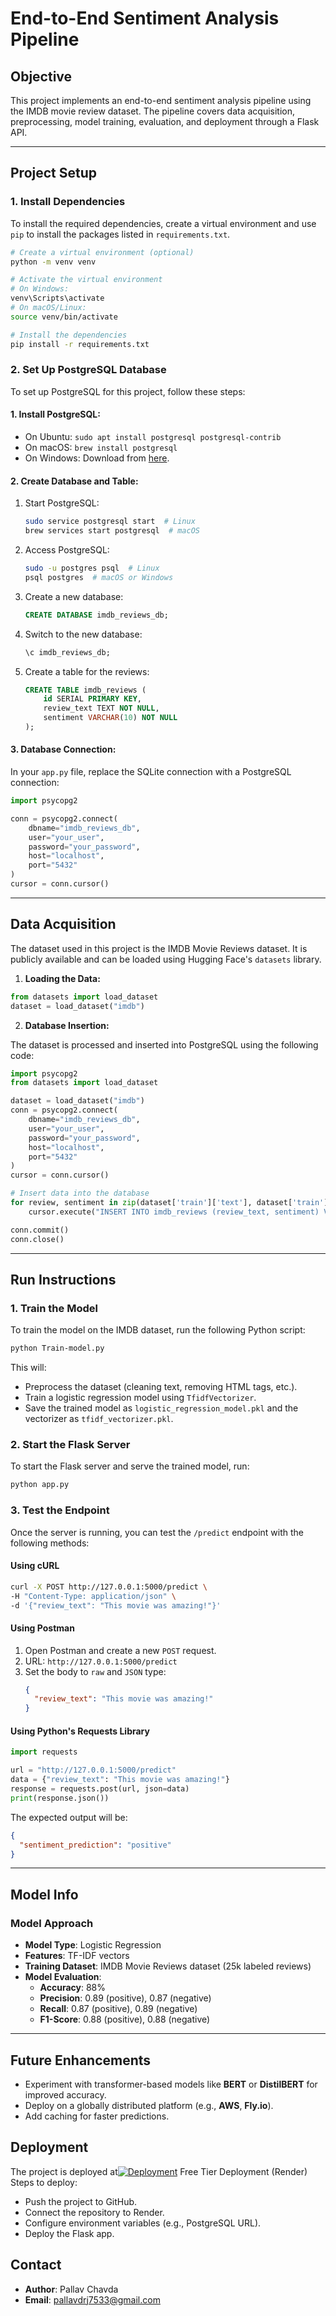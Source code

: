 # End-to-End Sentiment Analysis Pipeline

## **Objective**

This project implements an end-to-end sentiment analysis pipeline using the IMDB movie review dataset. The pipeline covers data acquisition, preprocessing, model training, evaluation, and deployment through a Flask API.

---

## **Project Setup**

### **1. Install Dependencies**

To install the required dependencies, create a virtual environment and use `pip` to install the packages listed in `requirements.txt`.

```bash
# Create a virtual environment (optional)
python -m venv venv

# Activate the virtual environment
# On Windows:
venv\Scripts\activate
# On macOS/Linux:
source venv/bin/activate

# Install the dependencies
pip install -r requirements.txt
```

### **2. Set Up PostgreSQL Database**

To set up PostgreSQL for this project, follow these steps:

#### 1. **Install PostgreSQL:**

- On Ubuntu: `sudo apt install postgresql postgresql-contrib`
- On macOS: `brew install postgresql`
- On Windows: Download from [here](https://www.postgresql.org/download/).

#### 2. **Create Database and Table:**

1. Start PostgreSQL:
    ```bash
    sudo service postgresql start  # Linux
    brew services start postgresql  # macOS
    ```

2. Access PostgreSQL:
    ```bash
    sudo -u postgres psql  # Linux
    psql postgres  # macOS or Windows
    ```

3. Create a new database:
    ```sql
    CREATE DATABASE imdb_reviews_db;
    ```

4. Switch to the new database:
    ```sql
    \c imdb_reviews_db;
    ```

5. Create a table for the reviews:
    ```sql
    CREATE TABLE imdb_reviews (
        id SERIAL PRIMARY KEY,
        review_text TEXT NOT NULL,
        sentiment VARCHAR(10) NOT NULL
    );
    ```

#### 3. **Database Connection:**

In your `app.py` file, replace the SQLite connection with a PostgreSQL connection:

```python
import psycopg2

conn = psycopg2.connect(
    dbname="imdb_reviews_db", 
    user="your_user", 
    password="your_password", 
    host="localhost", 
    port="5432"
)
cursor = conn.cursor()
```

---

## **Data Acquisition**

The dataset used in this project is the IMDB Movie Reviews dataset. It is publicly available and can be loaded using Hugging Face's `datasets` library.

1. **Loading the Data:**

```python
from datasets import load_dataset
dataset = load_dataset("imdb")
```

2. **Database Insertion:**

The dataset is processed and inserted into PostgreSQL using the following code:

```python
import psycopg2
from datasets import load_dataset

dataset = load_dataset("imdb")
conn = psycopg2.connect(
    dbname="imdb_reviews_db", 
    user="your_user", 
    password="your_password", 
    host="localhost", 
    port="5432"
)
cursor = conn.cursor()

# Insert data into the database
for review, sentiment in zip(dataset['train']['text'], dataset['train']['label']):
    cursor.execute("INSERT INTO imdb_reviews (review_text, sentiment) VALUES (%s, %s)", (review, sentiment))

conn.commit()
conn.close()
```

---

## **Run Instructions**

### **1. Train the Model**

To train the model on the IMDB dataset, run the following Python script:

```bash
python Train-model.py
```

This will:
- Preprocess the dataset (cleaning text, removing HTML tags, etc.).
- Train a logistic regression model using `TfidfVectorizer`.
- Save the trained model as `logistic_regression_model.pkl` and the vectorizer as `tfidf_vectorizer.pkl`.

### **2. Start the Flask Server**

To start the Flask server and serve the trained model, run:

```bash
python app.py
```

### **3. Test the Endpoint**

Once the server is running, you can test the `/predict` endpoint with the following methods:

#### **Using cURL**

```bash
curl -X POST http://127.0.0.1:5000/predict \
-H "Content-Type: application/json" \
-d '{"review_text": "This movie was amazing!"}'
```

#### **Using Postman**

1. Open Postman and create a new `POST` request.
2. URL: `http://127.0.0.1:5000/predict`
3. Set the body to `raw` and `JSON` type:
   ```json
   {
     "review_text": "This movie was amazing!"
   }
   ```

#### **Using Python's Requests Library**

```python
import requests

url = "http://127.0.0.1:5000/predict"
data = {"review_text": "This movie was amazing!"}
response = requests.post(url, json=data)
print(response.json())
```

The expected output will be:

```json
{
  "sentiment_prediction": "positive"
}
```

---

## **Model Info**

### **Model Approach**
- **Model Type**: Logistic Regression
- **Features**: TF-IDF vectors
- **Training Dataset**: IMDB Movie Reviews dataset (25k labeled reviews)
- **Model Evaluation**:
  - **Accuracy**: 88%
  - **Precision**: 0.89 (positive), 0.87 (negative)
  - **Recall**: 0.87 (positive), 0.89 (negative)
  - **F1-Score**: 0.88 (positive), 0.88 (negative)

---

## **Future Enhancements**
- Experiment with transformer-based models like **BERT** or **DistilBERT** for improved accuracy.
- Deploy on a globally distributed platform (e.g., **AWS**, **Fly.io**).
- Add caching for faster predictions.


## **Deployment**
The project is deployed at[![Deployment](https://img.shields.io/badge/Live%20Demo-Render-blue)](https://end-to-end-sentiment-analysis-pipeline.onrender.com)
Free Tier Deployment (Render)
Steps to deploy:
- Push the project to GitHub.
- Connect the repository to Render.
- Configure environment variables (e.g., PostgreSQL URL).
- Deploy the Flask app.

## **Contact**
- **Author**: Pallav Chavda
- **Email**: [pallavdrj7533@gmail.com](mailto:pallavdrj7533@gmail.com)




